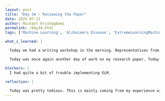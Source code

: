 ```yaml
---
layout: post
title: "Day 34 – Reviewing the Paper"
date: 2025-07-11
author: Michael Orishagbemi
permalink: /day34.html
tags: ['Machine Learning', 'Alzheimers Disease', 'ExtremeLearningMachine', 'Hpelm', 'Activation Functions']

what_i_learned: |

  Today we had a writing workshop in the morning. Representatives from Morgan's writing center came to talk to us about building our research papers. First off the male speaker, Mr. Abbott, talked with us about the preconceptions people have when writing essays: writer's block, overwriting, difficulty with citations, etc. He then passed it off to the main speaker (whose name escapes me at the moment) and she brought out a PowerPoint detailing the importance of writing and how the template to follow when writing. A notable one she gave us was the PEACC method (Problem, Ethicality, Accuracy, Clarity, Completeness) to rely on when building our papers. She then gave us an exercise to build our problem statement and a catchy title to go with it. After the seminar and our break, I went back to the office and continued work evaluating the metrics of my ELM with different activation functions (Sigmoid, tanh, relu).

  Today was once again another day of work on my research paper. Today I actually started from the beginning of my coding methodology. It turns out I've have been mistakenly using the custom ELM results for the traditional ELM. I think this error was due to us using Ms. Amara's ELM so we never had to import it from its official library. It's due to that convience that I had a hard time intializing it, we had to use hpelm instead of sklearn (the library used for the other models) due to it being phased out, the hardest part about it was actually training it since hpelm's ELM has a different logic than other models when taking args. After I was finally able to get it to worked I went through my code and corrected the results for ELM and also split my results into training and testing sets on OVerleaf for others to get a better idea of the pattern of performance.

blockers: |
  I had quite a bit of trouble implementing ELM.
  
reflection: |

  Today was pretty tedious. This is mainly coming from my experience with hpelm's ELM, I tried to implement it the same way I did the custom ELM but every time I got something right in one cell, the next one after would be giving me error message after error message. I'm really grateful for Ms. Amara today, it was thanks to her I was able to properly debug the training/testing datasets to properly train them on the ELM. After that I took a little break from coding and worked on the presentation with my groupmates. Then I was able to get the training and testing metrics for the ELM and was able to use it as a basis for computing the metrics for the other models.
---
```



